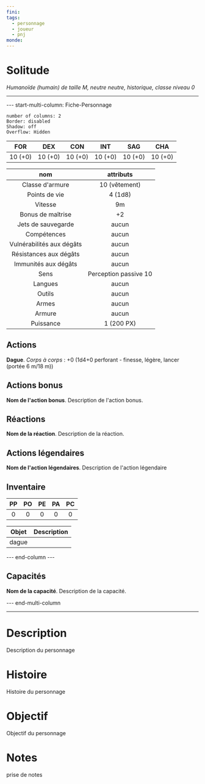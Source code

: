 ```yaml
---
fini: 
tags:
  - personnage
  - joueur
  - pnj
monde:
---
```

# Solitude
*Humanoïde (humain) de taille M, neutre neutre, historique, classe niveau 0*
___
--- start-multi-column: Fiche-Personnage  
```column-settings  
number of columns: 2
Border: disabled
Shadow: off
Overflow: Hidden
```

|   FOR   |   DEX   |   CON   |   INT   |   SAG   |   CHA   |
| :-----: | :-----: | :-----: | :-----: | :-----: | :-----: |
| 10 (+0) | 10 (+0) | 10 (+0) | 10 (+0) | 10 (+0) | 10 (+0) |

|            nom            |       attributs       |
| :-----------------------: | :-------------------: |
|      Classe d'armure      |     10 (vêtement)     |
|       Points de vie       |        4 (1d8)        |
|          Vitesse          |          9m           |
|     Bonus de maîtrise     |          +2           |
|    Jets de sauvegarde     |         aucun         |
|        Compétences        |         aucun         |
| Vulnérabilités aux dégâts |         aucun         |
|  Résistances aux dégâts   |         aucun         |
|   Immunités aux dégâts    |         aucun         |
|           Sens            | Perception passive 10 |
|          Langues          |         aucun         |
|          Outils           |         aucun         |
|           Armes           |         aucun         |
|          Armure           |         aucun         |
|         Puissance         |      1 (200 PX)       |
## Actions
**Dague**. *Corps à corps* : +0 (1d4+0 perforant - finesse, légère, lancer (portée 6 m/18 m))  

## Actions bonus
**Nom de l'action bonus**. Description de l'action bonus.  

## Réactions
**Nom de la réaction**. Description de la réaction.  

## Actions légendaires
**Nom de l'action légendaires**. Description de l'action légendaire  

## Inventaire
| PP  | PO  | PE  | PA  | PC  |
| :-: | :-: | :-: | :-: | :-: |
|  0  |  0  |  0  |  0  |  0  |

| Objet | Description |
| ----- | ----------- |
| dague |             |

--- end-column ---

## Capacités
**Nom de la capacité**. Description de la capacité.  


--- end-multi-column

---
# Description
Description du personnage

# Histoire
Histoire du personnage

# Objectif
Objectif du personnage

# Notes
prise de notes

